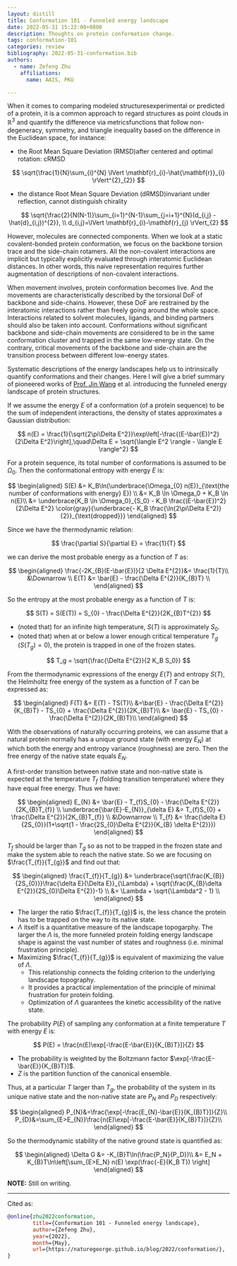 ```yaml
---
layout: distill
title: Conformation 101 - Funneled energy landscape
date: 2022-05-31 15:22:00+0800
description: Thoughts on protein conformation change.
tags: conformation-101
categories: review
bibliography: 2022-05-31-conformation.bib
authors:
  - name: Zefeng Zhu
    affiliations:
      name: AAIS, PKU

---
```


When it comes to comparing modeled structures<d-footnote>experimental or predicted</d-footnote> of a protein, it is a common approach to regard structures as point clouds in $\mathbb{R}^{3}$ and quantify the difference via metrics<d-footnote>functions that follow non-degeneracy, symmetry, and triangle inequality</d-footnote> based on the difference in the Euclidean space, for instance:

* the Root Mean Square Deviation (RMSD)<d-footnote>after centered and optimal rotation: cRMSD</d-footnote>

$$
\sqrt{\frac{1}{N}\sum_{i}^{N} \lVert \mathbf{r}_{i}-\hat{\mathbf{r}}_{i} \rVert^{2}_{2}}
$$

* the distance Root Mean Square Deviation (dRMSD)<d-footnote>invariant under reflection, cannot distinguish chirality</d-footnote>

$$
\sqrt{\frac{2}{N(N-1)}\sum_{i=1}^{N-1}\sum_{j=i+1}^{N}(d_{i,j} - \hat{d}_{i,j})^{2}}, \\
d_{i,j}=\lVert \mathbf{r}_{i}-\mathbf{r}_{j} \rVert_{2}
$$

However, molecules are connected components. When we look at a static covalent-bonded protein conformation, we focus on the backbone torsion trace and the side-chain rotamers. All the non-covalent interactions are implicit but typically explicitly evaluated through interatomic Euclidean distances. <d-footnote>In other words, this naive representation requires further augmentation of descriptions of non-covalent interactions.</d-footnote>

When movement involves, protein conformation becomes live. And the movements are characteristically described by the torsional DoF of backbone and side-chains. However, these DoF are restrained by the interatomic interactions rather than freely going around the whole space. Interactions related to solvent molecules, ligands, and binding partners should also be taken into account. Conformations without significant backbone and side-chain movements are considered to be in the same conformation cluster and trapped in the same low-energy state. On the contrary, critical movements of the backbone and side-chain are the transition process between different low-energy states.

Systematic descriptions of the energy landscapes help us to intrinsically quantify conformations and their changes. Here I will give a brief summary of pioneered works of [Prof. Jin Wang](https://www.stonybrook.edu/commcms/chemistry/faculty/_faculty-profiles/wang-jin) et al.<d-cite key="WangFoldingEvo2019"></d-cite><d-cite key="WangBindingEvo2020"></d-cite><d-cite key="WangReview2022"></d-cite> introducing the funneled energy landscape of protein structures.

If we assume the energy $E$ of a conformation (of a protein sequence) to be the sum of independent interactions, the density of states approximates a Gaussian distribution:

$$
n(E) = \frac{1}{\sqrt{2\pi\Delta E^2}}\exp\left[-\frac{(E-\bar{E})^2}{2\Delta E^2}\right],\quad\Delta E = \sqrt{\langle E^2 \rangle - \langle E \rangle^2}
$$

For a protein sequence, its total number of conformations is assumed to be $\Omega_0$. Then the conformational entropy with energy $E$ is:

$$
\begin{aligned}
S(E) &= K_B\ln(\underbrace{\Omega_{0} n(E)}_{\text{the number of conformations with energy} E}) \\
&= K_B \ln \Omega_0 + K_B \ln n(E)\\
&= \underbrace{K_B \ln \Omega_0}_{S_0} - K_B \frac{(E-\bar{E})^2}{2\Delta E^2} \color{gray}{\underbrace{- K_B \frac{\ln(2\pi\Delta E^2)}{2}}_{\text{dropped}}}
\end{aligned}
$$

Since we have the thermodynamic relation:

$$
\frac{\partial S}{\partial E} = \frac{1}{T}
$$

we can derive the most probable energy as a function of $T$ as:

$$
\begin{aligned}
\frac{-2K_{B}(E-\bar{E})}{2 \Delta E^{2}}&= \frac{1}{T}\\
&\Downarrow \\
E(T) &= \bar{E} - \frac{\Delta E^{2}}{K_{B}T} \\
\end{aligned}
$$

So the entropy at the most probable energy as a function of $T$ is:

$$
S(T) = S(E(T)) = S_{0} - \frac{\Delta E^{2}}{2K_{B}T^{2}}
$$

* (noted that) for an infinite high temperature, $S(T)$ is approximately $S_{0}$.
* (noted that) when at or below a lower enough critical temperature $T_g$ ($S(T_g)=0$), the protein is trapped in one of the frozen states.

$$
T_g = \sqrt{\frac{\Delta E^{2}}{2 K_B S_0}}
$$

From the thermodynamic expressions of the energy $E(T)$ and entropy $S(T)$, the Helmholtz free energy of the system as a function of $T$ can be expressed as:

$$
\begin{aligned}
F(T) &= E(T) - TS(T)\\
     &=\bar{E} - \frac{\Delta E^{2}}{K_{B}T} - TS_{0} + \frac{\Delta E^{2}}{2K_{B}T}\\
     &= \bar{E} - TS_{0} - \frac{\Delta E^{2}}{2K_{B}T}\\
\end{aligned}
$$

With the observations of naturally occurring proteins, we can assume that a natural protein normally has a unique ground state (with energy $E_N$) at which both the energy and entropy variance (roughness) are zero. Then the free energy of the native state equals $E_N$.

A first-order transition between native state and non-native state is expected at the temperature $T_{f}$ (folding transition temperature) where they have equal free energy. Thus we have:

$$
\begin{aligned}
  E_{N} &= \bar{E} - T_{f}S_{0} - \frac{\Delta E^{2}}{2K_{B}T_{f}} \\
  \underbrace{\bar{E}-E_{N}}_{\delta E} &= T_{f}S_{0} + \frac{\Delta E^{2}}{2K_{B}T_{f}} \\
  &\Downarrow \\
  T_{f} &= \frac{\delta E}{2S_{0}}(1+\sqrt{1 - \frac{2S_{0}\Delta E^{2}}{K_{B} \delta E^{2}}})
\end{aligned}
$$

$T_{f}$ should be larger than $T_{g}$ so as not to be trapped in the frozen state and make the system able to reach the native state. So we are focusing on $\frac{T_{f}}{T_{g}}$ and find out that:

$$
\begin{aligned}
  \frac{T_{f}}{T_{g}} &= \underbrace{\sqrt{\frac{K_{B}}{2S_{0}}}\frac{\delta E}{\Delta E}}_{\Lambda} + \sqrt{\frac{K_{B}\delta E^{2}}{2S_{0}\Delta E^{2}}-1} \\
  &= \Lambda + \sqrt{\Lambda^2 - 1} \\
\end{aligned}
$$

* The larger the ratio $\frac{T_{f}}{T_{g}}$ is, the less chance the protein has to be trapped on the way to its native state.
* $\Lambda$ itself is a quantitative measure of the landscape topogarphy. The larger the $\Lambda$ is, the more funneled protein folding energy landscape shape is against the vast number of states and roughness (i.e. minimal frustration principle).
* Maximizing $\frac{T_{f}}{T_{g}}$ is equivalent of maximizing the value of $\Lambda$.
  * This relationship connects the folding criterion to the underlying landscape topography.
  * It provides a practical implementation of the principle of minimal frustration for protein folding.
  * Optimization of $\Lambda$ guarantees the kinetic accessibility of the native state.

The probability $P(E)$ of sampling any conformation at a finite temperature $T$ with energy $E$ is:

$$
P(E) = \frac{n(E)\exp[-\frac{E-\bar{E}}{K_{B}T}]}{Z}
$$

* The probability is weighted by the Boltzmann factor $\exp[-\frac{E-\bar{E}}{K_{B}T}]$.
* $Z$ is the partition function of the canonical ensemble.

Thus, at a particular $T$ larger than $T_{g}$, the probability of the system in its unique native state and the non-native state are $P_N$ and $P_{D}$ respectively:

$$
\begin{aligned}
  P_{N}&=\frac{\exp[-\frac{E_{N}-\bar{E}}{K_{B}T}]}{Z}\\
  P_{D}&=\sum_{E>E_{N}}\frac{n(E)\exp[-\frac{E-\bar{E}}{K_{B}T}]}{Z}\\
\end{aligned}
$$

So the thermodynamic stability of the native ground state is quantified as:

$$
\begin{aligned}
  \Delta G &= -K_{B}T\ln(\frac{P_N}{P_D})\\
  &= E_N + K_{B}T\ln\left[\sum_{E>E_N} n(E) \exp(\frac{-E}{K_B T}) \right]
\end{aligned}
$$

**NOTE:**
Still on writing.

***

Cited as:

```bibtex
@online{zhu2022conformation,
        title={Conformation 101 - Funneled energy landscape},
        author={Zefeng Zhu},
        year={2022},
        month={May},
        url={https://naturegeorge.github.io/blog/2022/conformation/},
}
```
